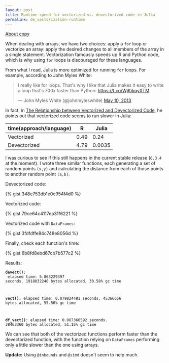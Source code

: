 ```yaml
---
layout: post
title: Runtime speed for vectorized vs. devectorized code in Julia
permalink: de_vectorization-runtime
---
```


[About copy](http://aflyax.github.io/copy2.md)

When dealing with arrays, we have two choices: apply a `for` loop or vectorize an array: apply the desired changes to all members of the array in a single statement. Vectorization famously speeds up R and Python code, which is why using `for` loops is discouraged for these languages.

From what I read, Julia is more optimized for running `for` loops. For example, according to John Myles White:

<blockquote class="twitter-tweet" lang="en"><p>I really like for loops. That&#39;s why I like that Julia makes it easy to write a loop that&#39;s 700x faster than Python: <a href="https://t.co/WjKikqyXTM">https://t.co/WjKikqyXTM</a></p>&mdash; John Myles White (@johnmyleswhite) <a href="https://twitter.com/johnmyleswhite/status/332920041626554369">May 10, 2013</a></blockquote>
<script async src="//platform.twitter.com/widgets.js" charset="utf-8"></script>

In fact, in [The Relationship between Vectorized and Devectorized Code](http://www.johnmyleswhite.com/notebook/2013/12/22/the-relationship-between-vectorized-and-devectorized-code/), he points out that vectorized code seems to run slower in Julia:

| time(approach/language)   | R    | Julia  |
|--------------|------|--------|
| Vectorized   | 0.49 | 0.24   |
| Devectorized | 4.79 | 0.0035 |


I was curious to see if this still happens in the current stable release (`0.3.4` at the moment). I wrote three similar functions, each generating a set of random points <code>(x,y)</code> and calculating the distance from each of those points to another random point <code>(a,b)</code>.

Devectorized code:

{% gist 348e753db1e0c954f4d0 %}

Vectorized code:

{% gist 79ce64c4117ea31f6221 %}

Vectorized code with <code>DataFrames:</code>

{% gist 3fdfdffe84c748e8056d %}

Finally, check each function's time:

{% gist 6b8fd8ebd67cb7b577c2 %}

Results:

<code>**devect():**<br />
elapsed time: 5.863229397 seconds. 1918832240 bytes allocated, 30.58% gc time<br />

**vect():**
elapsed time: 0.079824481 seconds. 45366656 bytes allocated, 55.56% gc time

**df_vect():**
elapsed time: 0.087366592 seconds. 38463360 bytes allocated, 51.15% gc time</code>

We can see that both of the vectorized functions perform faster than the devectorized function, with the function relying on `DataFrames` performing only a little slower than the one using arrays.

**Update:** Using `@inbounds` and `@simd` doesn't seem to help much.
